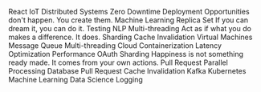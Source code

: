 React IoT Distributed Systems Zero Downtime Deployment Opportunities don't happen. You create them. Machine Learning Replica Set If you can dream it, you can do it. Testing
NLP Multi-threading Act as if what you do makes a difference. It does. Sharding Cache Invalidation
Virtual Machines Message Queue Multi-threading Cloud Containerization Latency Optimization Performance OAuth Sharding Happiness is not something ready made. It comes from your own actions. Pull Request Parallel Processing Database
Pull Request Cache Invalidation Kafka Kubernetes Machine Learning Data Science Logging
